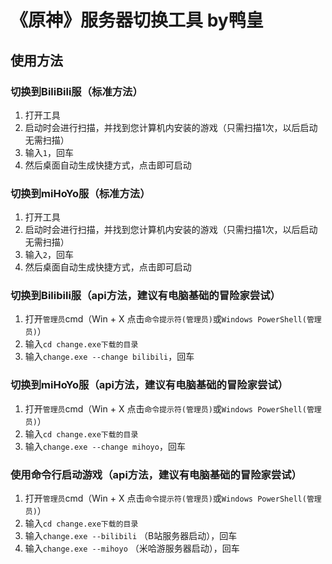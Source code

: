 # 《原神》服务器切换工具 by鸭皇

## 使用方法

### 切换到BiliBili服（标准方法）

1. 打开工具
2. 启动时会进行扫描，并找到您计算机内安装的游戏（只需扫描1次，以后启动无需扫描）
3. 输入`1`，回车
4. 然后桌面自动生成快捷方式，点击即可启动

### 切换到miHoYo服（标准方法）

1. 打开工具
2. 启动时会进行扫描，并找到您计算机内安装的游戏（只需扫描1次，以后启动无需扫描）
3. 输入`2`，回车
4. 然后桌面自动生成快捷方式，点击即可启动

### 切换到Bilibili服（api方法，建议有电脑基础的冒险家尝试）

1. 打开`管理员`cmd（Win + X 点击`命令提示符(管理员)`或`Windows PowerShell(管理员)`）
2. 输入`cd change.exe下载的目录`
3. 输入`change.exe --change bilibili`，回车

### 切换到miHoYo服（api方法，建议有电脑基础的冒险家尝试）

1. 打开`管理员`cmd（Win + X 点击`命令提示符(管理员)`或`Windows PowerShell(管理员)`）
2. 输入`cd change.exe下载的目录`
3. 输入`change.exe --change mihoyo`，回车

### 使用命令行启动游戏（api方法，建议有电脑基础的冒险家尝试）
1. 打开`管理员`cmd（Win + X 点击`命令提示符(管理员)`或`Windows PowerShell(管理员)`）
2. 输入`cd change.exe下载的目录`
3. 输入`change.exe --bilibili` （B站服务器启动），回车
4. 输入`change.exe --mihoyo` （米哈游服务器启动），回车